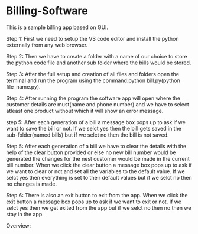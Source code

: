 # Billing-Software

This is a sample billing app based on GUI.

Step 1:
First we need to setup the VS code editor and install the python externally from any web browser.

Step 2:
Then we have to create a folder with a name of our choice to store the python code file and another sub folder where the bills would be stored.

Step 3:
After the full setup and  creation of all files and folders open the terminal and run the program using the command:python bill.py(python file_name.py).

Step 4:
After running the program the software app will open where the customer details are must(name and phone number) and we have to select atleast one product without which it will show an error message.

step 5:
After each generation of a bill a message box pops up to ask if we want to save the bill or not. If we selct yes then the bill gets saved in the sub-folder(named bills) but if we selct no then the bill is not saved.

Step 5:
After each generation of a bill we have to clear the details with the help of the clear button provided or else no new bill number would be generated the changes for the nest customer would be made in the current bill number.  When we click the clear button a message box pops up to ask if we want to clear or not and set all the variables to the default value. If we selct yes then everything is set to their default values but if we selct no then no changes is made.

Step 6:
There is also an exit button to exit from the app. When we click the exit button a message box pops up to ask if we want to exit or not. If we selct yes then we get exited from the app but if we selct no then no then we stay in the app.

Overview:
